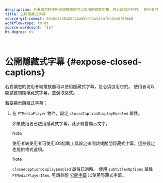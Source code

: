 ```yaml
---
description: 若要讓您的使用者端播放器可以使用隱藏式字幕，您必須啟用它們。 使用者可以開啟或關閉隱藏式字幕，並選取格式。
title: 公開隱藏式字幕
source-git-commit: 02ebc3548a254b2a6554f1ab34afbb3ea5f09bb8
workflow-type: tm+mt
source-wordcount: '114'
ht-degree: 0%

---
```


# 公開隱藏式字幕 {#expose-closed-captions}

若要讓您的使用者端播放器可以使用隱藏式字幕，您必須啟用它們。 使用者可以開啟或關閉隱藏式字幕，並選取格式。

若要顯示隱藏式字幕：

1. 在 `PTMediaPlayer` 物件，設定 `closedCaptionDisplayEnabled` 屬性。

   如果使用者已啟用隱藏式字幕，此步驟會顯示文字。

   >[!NOTE]
   >
   >使用者端使用者可使用iOS協助工具設定來開啟或關閉隱藏式字幕，這些設定也提供格式選項。

   >[!NOTE]
   >
   >`closedCaptionDisplayEnabled` 屬性已過時。 使用 `subtitlesOptions` 屬性 `PTMediaPlayerItem`. 另請參閱 [公開字幕](../../../tvsdk-3x-ios-prog/c-ios-closed-captioning-and-subtitles-ios/c-ios-closed-captioning-and-subtitles-reqts-ios/t-ios-subtitles-exposing-ios.md) 以使用隱藏式字幕。
